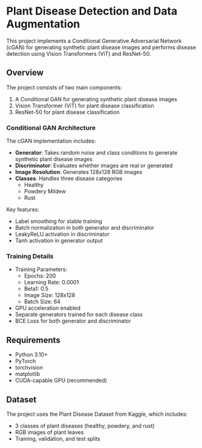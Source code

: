 # Plant Disease Detection and Data Augmentation

This project implements a Conditional Generative Adversarial Network (cGAN) for generating synthetic plant disease images and performs disease detection using Vision Transformers (ViT) and ResNet-50.

## Overview

The project consists of two main components:
1. A Conditional GAN for generating synthetic plant disease images
2. Vision Transformer (ViT) for plant disease classification
3. ResNet-50 for plant disease classification

### Conditional GAN Architecture

The cGAN implementation includes:
- **Generator**: Takes random noise and class conditions to generate synthetic plant disease images
- **Discriminator**: Evaluates whether images are real or generated
- **Image Resolution**: Generates 128x128 RGB images
- **Classes**: Handles three disease categories
  - Healthy
  - Powdery Mildew
  - Rust

Key features:
- Label smoothing for stable training
- Batch normalization in both generator and discriminator
- LeakyReLU activation in discriminator
- Tanh activation in generator output

### Training Details

- Training Parameters:
  - Epochs: 200
  - Learning Rate: 0.0001
  - Beta1: 0.5
  - Image Size: 128x128
  - Batch Size: 64
- GPU acceleration enabled
- Separate generators trained for each disease class
- BCE Loss for both generator and discriminator

## Requirements

- Python 3.10+
- PyTorch
- torchvision
- matplotlib
- CUDA-capable GPU (recommended)

## Dataset

The project uses the Plant Disease Dataset from Kaggle, which includes:
- 3 classes of plant diseases (healthy, powdery, and rust)
- RGB images of plant leaves
- Training, validation, and test splits